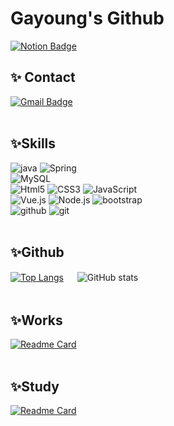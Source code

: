 # Gayoung's Github 
[![Notion Badge](https://img.shields.io/badge/Notion-View%20Document-black?style=flat&logo=notion&logoColor=white)](https://www.notion.so/s-Note-1765f518a63e80299212cbcca2e732fa?pvs=4)

✨ Contact
-----------
[![Gmail Badge](https://img.shields.io/badge/Gmail-d14836?style=flat&logo=Gmail&logoColor=white)](mailto:dinin1217@gmail.com)
<br><br>

✨Skills
-----------
<!-- https://simpleicons.org/ -->
![java](https://img.shields.io/badge/Java-007396?style=flat&logo=Conda-Forge&logoColor=white)
![Spring](https://img.shields.io/badge/Springboot-6DB33F?style=flat&logo=Springboot&logoColor=white)
<br>
![MySQL](https://img.shields.io/badge/MySQL-4479A1?style=flat&logo=MySQL&logoColor=white)
<br>
![Html5](https://img.shields.io/badge/HTML5-E34F26?style=flat&logo=HTML5&logoColor=white)
![CSS3](https://img.shields.io/badge/CSS3-1572B6?style=flat&logo=CSS3&logoColor=white)
![JavaScript](https://img.shields.io/badge/JavaScript-F7DF1E?style=flat&logo=JavaScript&logoColor=white)
<br>
![Vue.js](https://img.shields.io/badge/Vue.js-4FC08D?style=flat&logo=vue.js&logoColor=white)
![Node.js](https://img.shields.io/badge/node.js-339933?style=flat&logo=Node.js&logoColor=white)
![bootstrap](https://img.shields.io/badge/bootstrap-7952B3?style=flat&logo=bootstrap&logoColor=white)
<br>
![github](https://img.shields.io/badge/github-181717?style=flat&logo=github&logoColor=white)
![git](https://img.shields.io/badge/git-F05032?style=flat&logo=git&logoColor=white)
<br><br>

✨Github
-----------
<!-- https://github.com/anuraghazra/github-readme-stats/blob/master/docs/readme_kr.md#%EC%96%B8%EC%96%B4-%EC%82%AC%EC%9A%A9%EB%9F%89-%ED%86%B5%EA%B3%84 -->
<!-- https://github.com/anuraghazra/github-readme-stats -->
[![Top Langs](https://github-readme-stats.vercel.app/api/top-langs/?username=gayoung127)](https://github.com/gayoung127/github-readme-stats) 　
![GitHub stats](https://github-readme-stats.vercel.app/api?username=gayoung127&show_icons=true&theme=vue)
<br><br>

✨Works
-----------
[![Readme Card](https://github-readme-stats.vercel.app/api/pin/?username=gayoung127&repo=Reviewer)](https://github.com/gayoung127/Reviewer)
<br><br>

✨Study
-----------
[![Readme Card](https://github-readme-stats.vercel.app/api/pin/?username=gayoung127&repo=Study-github)](https://github.com/gayoung127/Study-github)






